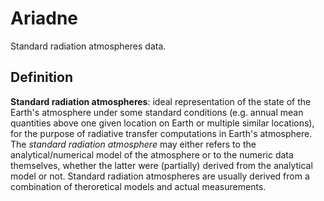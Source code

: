 # Ariadne

Standard radiation atmospheres data.

## Definition

**Standard radiation atmospheres**: ideal representation of the state of the Earth's atmosphere under some standard conditions (e.g. annual mean quantities above one given location on Earth or multiple similar locations), for the purpose of radiative transfer computations in Earth's atmosphere. The *standard radiation atmosphere* may either refers to the analytical/numerical model of the atmosphere or to the numeric data themselves, whether the latter were (partially) derived from the analytical model or not. Standard radiation atmospheres are usually derived from a combination of theroretical models and actual measurements.
